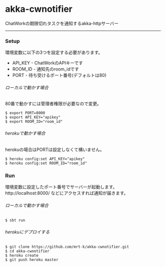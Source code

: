 # akka-cwnotifier

ChatWorkの期限切れタスクを通知するakka-httpサーバー

---

### Setup

環境変数に以下の3つを設定する必要があります。

* API_KEY - ChatWorkのAPIキーです
* ROOM_ID - 通知先のroom_idです
* PORT - 待ち受けるポート番号(デフォルトは80)

###### ローカルで動かす場合

80番で動かすには管理者権限が必要なので変更。  

```
$ export PORT=8000
$ export API_KEY="apikey"
$ export ROOM_ID="room_id"
```

###### herokuで動かす場合

herokuの場合はPORTは設定しなくて構いません。

```
$ heroku config:set API_KEY="apikey"
$ heroku config:set ROOM_ID="room_id"
```


### Run

環境変数に設定したポート番号でサーバーが起動します。  
http://localhost:8000/ などにアクセスすれば通知が届きます。

###### ローカルで動かす場合

```
$ sbt run
```

###### herokuにデプロイする

```
$ git clone https://github.com/mrt-k/akka-cwnotifier.git
$ cd akka-cwnotifier
$ heroku create
$ git push heroku master
```
